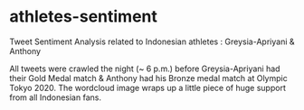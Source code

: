 # athletes-sentiment
Tweet Sentiment Analysis related to Indonesian athletes : Greysia-Apriyani & Anthony

All tweets were crawled the night (~ 6 p.m.) before Greysia-Apriyani had their Gold Medal match & Anthony had his Bronze medal match at Olympic Tokyo 2020. The wordcloud image wraps up a little piece of huge support from all Indonesian fans. 

